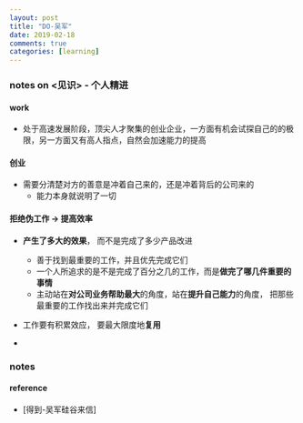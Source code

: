 ```yaml
---
layout: post
title: "DO-吴军"
date: 2019-02-18
comments: true
categories: [learning]
---
```


### notes on <见识> - 个人精进 
#### work 
* 处于高速发展阶段，顶尖人才聚集的创业企业，一方面有机会试探自己的的极限，另一方面又有高人指点，自然会加速能力的提高  

#### 创业 
* 需要分清楚对方的善意是冲着自己来的，还是冲着背后的公司来的 
  - 能力本身就说明了一切 

#### 拒绝伪工作 -> 提高效率 
* **产生了多大的效果**， 而不是完成了多少产品改进  
  - 善于找到最重要的工作，并且优先完成它们  
  - 一个人所追求的是不是完成了百分之几的工作，而是**做完了哪几件重要的事情** 
  - 主动站在**对公司业务帮助最大**的角度，站在**提升自己能力**的角度， 把那些最重要的工作找出来并完成它们 

 * 工作要有积累效应， 要最大限度地**复用**  
 * 
   
#### 





### notes



#### reference
 * [得到-吴军硅谷来信]